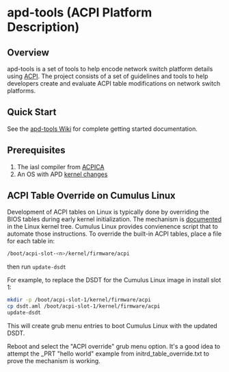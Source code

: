 apd-tools (ACPI Platform Description)
=====================================

Overview
--------

apd-tools is a set of tools to help encode network switch platform details
using
[ACPI](https://en.wikipedia.org/wiki/Advanced_Configuration_and_Power_Interface).
The project consists of a set of guidelines and tools to help developers create
and evaluate ACPI table modifications on network switch platforms.

Quick Start
-----------

See the [apd-tools Wiki](https://github.com/CumulusNetworks/apd-tools/wiki) for
complete getting started documentation.

Prerequisites
-------------

1. The iasl compiler from [ACPICA](http://acpica.org)
1. An OS with APD [kernel changes](https://github.com/CumulusNetworks/linux-apd)

ACPI Table Override on Cumulus Linux
------------------------------------

Development of ACPI tables on Linux is typically done by overriding the BIOS
tables during early kernel initialization.  The mechanism is
[documented](https://www.kernel.org/doc/Documentation/acpi/initrd_table_override.txt)
in the Linux kernel tree.  Cumulus Linux provides convienence script that to
automate those instructions.  To override the built-in ACPI tables, place a
file for each table in:

```sh
/boot/acpi-slot-<n>/kernel/firmware/acpi
```

then run `update-dsdt`

For example, to replace the DSDT for the Cumulus Linux image in install slot 1:

```sh
mkdir -p /boot/acpi-slot-1/kernel/firmware/acpi
cp dsdt.aml /boot/acpi-slot-1/kernel/firmware/acpi
update-dsdt
```

This will create grub menu entries to boot Cumulus Linux with the updated DSDT.

Reboot and select the "ACPI override" grub menu option.  It's a good idea to
attempt the \_PRT "hello world" example from initrd_table_override.txt to prove
the mechanism is working.
